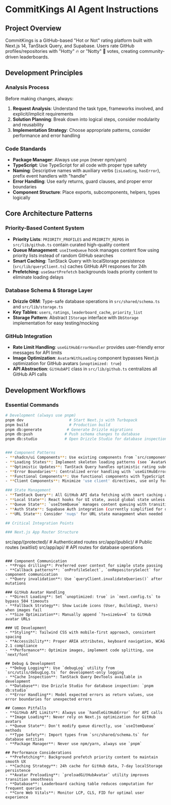 # CommitKings AI Agent Instructions

## Project Overview
CommitKings is a GitHub-based "Hot or Not" rating platform built with Next.js 14, TanStack Query, and Supabase. Users rate GitHub profiles/repositories with "Hotty" 🔥 or "Notty" 🧊 votes, creating community-driven leaderboards.

## Development Principles

### Analysis Process
Before making changes, always:
1. **Request Analysis**: Understand the task type, frameworks involved, and explicit/implicit requirements
2. **Solution Planning**: Break down into logical steps, consider modularity and reusability
3. **Implementation Strategy**: Choose appropriate patterns, consider performance and error handling

### Code Standards
- **Package Manager**: Always use `pnpm` (never npm/yarn)
- **TypeScript**: Use TypeScript for all code with proper type safety
- **Naming**: Descriptive names with auxiliary verbs (`isLoading`, `hasError`), prefix event handlers with "handle"
- **Error Handling**: Use early returns, guard clauses, and proper error boundaries
- **Component Structure**: Place exports, subcomponents, helpers, types logically

## Core Architecture Patterns

### Priority-Based Content System
- **Priority Lists**: `PRIORITY_PROFILES` and `PRIORITY_REPOS` in `src/lib/github.ts` contain curated high-quality content
- **Queue Management**: `useItemQueue` hook manages content flow using priority lists instead of random GitHub searches
- **Smart Caching**: TanStack Query with localStorage persistence (`src/lib/queryClient.ts`) caches GitHub API responses for 24h
- **Prefetching**: `useSmartPrefetch` backgrounds loads priority content to eliminate loading delays

### Database Schema & Storage Layer
- **Drizzle ORM**: Type-safe database operations in `src/shared/schema.ts` and `src/lib/storage.ts`
- **Key Tables**: `users`, `ratings`, `leaderboard_cache`, `priority_list`
- **Storage Pattern**: Abstract `IStorage` interface with `DbStorage` implementation for easy testing/mocking

### GitHub Integration
- **Rate Limit Handling**: `useGitHubErrorHandler` provides user-friendly error messages for API limits
- **Image Optimization**: `AvatarWithLoading` component bypasses Next.js optimization for GitHub avatars (`unoptimized: true`)
- **API Abstraction**: `GitHubAPI` class in `src/lib/github.ts` centralizes all GitHub API calls

## Development Workflows

### Essential Commands
```bash
# Development (always use pnpm)
pnpm dev                    # Start Next.js with Turbopack
pnpm build                  # Production build
pnpm db:generate           # Generate Drizzle migrations
pnpm db:push              # Push schema changes to database
pnpm db:studio            # Open Drizzle Studio for database inspection


### Component Patterns
- **shadcn/ui Components**: Use existing components from `src/components/ui/` before creating new ones
- **Loading States**: Implement skeleton loading patterns (see `AvatarWithLoading`)
- **Optimistic Updates**: TanStack Query handles optimistic rating submissions
- **Error Boundaries**: Centralized error handling with `useGitHubErrorHandler`
- **Functional Components**: Use functional components with TypeScript interfaces
- **Client Components**: Minimize 'use client' directives, use only for Web API access

### State Management
- **TanStack Query**: All GitHub API data fetching with smart caching and persistence
- **Local State**: React hooks for UI state, avoid global state unless necessary
- **Queue State**: `useItemQueue` manages content queuing with transition animations
- **Auth State**: Supabase Auth integration (currently simplified for development)
- **URL State**: Consider 'nuqs' for URL state management when needed

## Critical Integration Points

### Next.js App Router Structure
```
src/app/(protected)/        # Authenticated routes
src/app/(public)/          # Public routes (waitlist)
src/app/api/               # API routes for database operations
```

### Component Communication
- **Props drilling**: Preferred over context for simple state passing
- **Callback patterns**: `onProfileSelect`, `onRepositorySelect` for component communication
- **Query invalidation**: Use `queryClient.invalidateQueries()` after mutations

### GitHub Avatar Handling
- **Direct Loading**: Set `unoptimized: true` in `next.config.ts` to bypass 504 timeouts
- **Fallback Strategy**: Show Lucide icons (User, Building2, Users) when images fail
- **Size Optimization**: Manually append `?s=size&v=4` to GitHub avatar URLs

### UI Development
- **Styling**: Tailwind CSS with mobile-first approach, consistent spacing
- **Accessibility**: Proper ARIA attributes, keyboard navigation, WCAG 2.1 compliance
- **Performance**: Optimize images, implement code splitting, use `next/font`

## Debug & Development
- **Debug Logging**: Use `debugLog` utility from `src/utils/debugLog.ts` for development-only logging
- **Cache Inspection**: TanStack Query DevTools available in development
- **Database**: Use Drizzle Studio for database inspection: `pnpm db:studio`
- **Error Handling**: Model expected errors as return values, use error boundaries for unexpected errors

## Common Pitfalls
- **GitHub API Limits**: Always use `handleGitHubError` for API calls
- **Image Loading**: Never rely on Next.js optimization for GitHub avatars
- **Queue State**: Don't modify queue directly, use `useItemQueue` methods
- **Type Safety**: Import types from `src/shared/schema.ts` for database entities
- **Package Manager**: Never use npm/yarn, always use `pnpm`

## Performance Considerations
- **Prefetching**: Background prefetch priority content to maintain smooth UX
- **Caching Strategy**: 24h cache for GitHub data, 7-day localStorage persistence
- **Avatar Preloading**: `preloadGitHubAvatar` utility improves transition smoothness
- **Database**: Leaderboard caching table reduces computation for frequent queries
- **Core Web Vitals**: Monitor LCP, CLS, FID for optimal user experience
